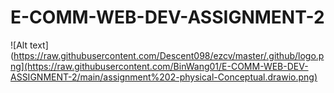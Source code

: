 # E-COMM-WEB-DEV-ASSIGNMENT-2

![Alt text](https://raw.githubusercontent.com/Descent098/ezcv/master/.github/logo.png](https://raw.githubusercontent.com/BinWang01/E-COMM-WEB-DEV-ASSIGNMENT-2/main/assignment%202-physical-Conceptual.drawio.png)
